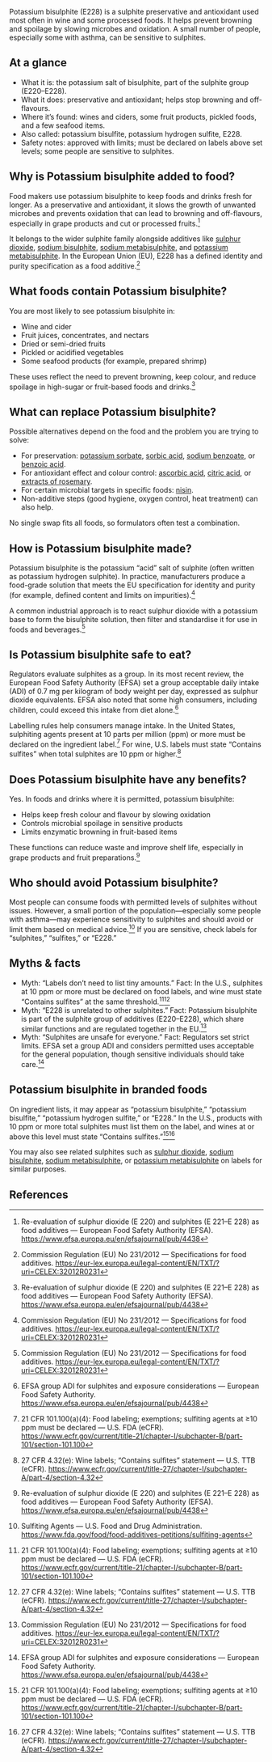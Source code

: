 Potassium bisulphite (E228) is a sulphite preservative and antioxidant used most often in wine and some processed foods. It helps prevent browning and spoilage by slowing microbes and oxidation. A small number of people, especially some with asthma, can be sensitive to sulphites.

<!--more-->

## At a glance
- What it is: the potassium salt of bisulphite, part of the sulphite group (E220–E228).
- What it does: preservative and antioxidant; helps stop browning and off-flavours.
- Where it’s found: wines and ciders, some fruit products, pickled foods, and a few seafood items.
- Also called: potassium bisulfite, potassium hydrogen sulfite, E228.
- Safety notes: approved with limits; must be declared on labels above set levels; some people are sensitive to sulphites.

## Why is Potassium bisulphite added to food?
Food makers use potassium bisulphite to keep foods and drinks fresh for longer. As a preservative and antioxidant, it slows the growth of unwanted microbes and prevents oxidation that can lead to browning and off-flavours, especially in grape products and cut or processed fruits.[^1]

It belongs to the wider sulphite family alongside additives like [sulphur dioxide](/e220-sulphur-dioxide), [sodium bisulphite](/e222-sodium-bisulphite), [sodium metabisulphite](/e223-sodium-metabisulphite), and [potassium metabisulphite](/e224-potassium-metabisulphite). In the European Union (EU), E228 has a defined identity and purity specification as a food additive.[^2]

## What foods contain Potassium bisulphite?
You are most likely to see potassium bisulphite in:
- Wine and cider
- Fruit juices, concentrates, and nectars
- Dried or semi-dried fruits
- Pickled or acidified vegetables
- Some seafood products (for example, prepared shrimp)

These uses reflect the need to prevent browning, keep colour, and reduce spoilage in high-sugar or fruit-based foods and drinks.[^1]

## What can replace Potassium bisulphite?
Possible alternatives depend on the food and the problem you are trying to solve:
- For preservation: [potassium sorbate](/e202-potassium-sorbate), [sorbic acid](/e200-sorbic-acid), [sodium benzoate](/e211-sodium-benzoate), or [benzoic acid](/e210-benzoic-acid).
- For antioxidant effect and colour control: [ascorbic acid](/e300-ascorbic-acid), [citric acid](/e330-citric-acid), or [extracts of rosemary](/e392-extracts-of-rosemary).
- For certain microbial targets in specific foods: [nisin](/e234-nisin).
- Non-additive steps (good hygiene, oxygen control, heat treatment) can also help.

No single swap fits all foods, so formulators often test a combination.

## How is Potassium bisulphite made?
Potassium bisulphite is the potassium “acid” salt of sulphite (often written as potassium hydrogen sulphite). In practice, manufacturers produce a food-grade solution that meets the EU specification for identity and purity (for example, defined content and limits on impurities).[^2]

A common industrial approach is to react sulphur dioxide with a potassium base to form the bisulphite solution, then filter and standardise it for use in foods and beverages.[^2]

## Is Potassium bisulphite safe to eat?
Regulators evaluate sulphites as a group. In its most recent review, the European Food Safety Authority (EFSA) set a group acceptable daily intake (ADI) of 0.7 mg per kilogram of body weight per day, expressed as sulphur dioxide equivalents. EFSA also noted that some high consumers, including children, could exceed this intake from diet alone.[^6]

Labelling rules help consumers manage intake. In the United States, sulphiting agents present at 10 parts per million (ppm) or more must be declared on the ingredient label.[^3] For wine, U.S. labels must state “Contains sulfites” when total sulphites are 10 ppm or higher.[^4]

## Does Potassium bisulphite have any benefits?
Yes. In foods and drinks where it is permitted, potassium bisulphite:
- Helps keep fresh colour and flavour by slowing oxidation
- Controls microbial spoilage in sensitive products
- Limits enzymatic browning in fruit-based items

These functions can reduce waste and improve shelf life, especially in grape products and fruit preparations.[^1]

## Who should avoid Potassium bisulphite?
Most people can consume foods with permitted levels of sulphites without issues. However, a small portion of the population—especially some people with asthma—may experience sensitivity to sulphites and should avoid or limit them based on medical advice.[^5] If you are sensitive, check labels for “sulphites,” “sulfites,” or “E228.”

## Myths & facts
- Myth: “Labels don’t need to list tiny amounts.” Fact: In the U.S., sulphites at 10 ppm or more must be declared on food labels, and wine must state “Contains sulfites” at the same threshold.[^3][^4]
- Myth: “E228 is unrelated to other sulphites.” Fact: Potassium bisulphite is part of the sulphite group of additives (E220–E228), which share similar functions and are regulated together in the EU.[^2]
- Myth: “Sulphites are unsafe for everyone.” Fact: Regulators set strict limits. EFSA set a group ADI and considers permitted uses acceptable for the general population, though sensitive individuals should take care.[^6]

## Potassium bisulphite in branded foods
On ingredient lists, it may appear as “potassium bisulphite,” “potassium bisulfite,” “potassium hydrogen sulfite,” or “E228.” In the U.S., products with 10 ppm or more total sulphites must list them on the label, and wines at or above this level must state “Contains sulfites.”[^3][^4]

You may also see related sulphites such as [sulphur dioxide](/e220-sulphur-dioxide), [sodium bisulphite](/e222-sodium-bisulphite), [sodium metabisulphite](/e223-sodium-metabisulphite), or [potassium metabisulphite](/e224-potassium-metabisulphite) on labels for similar purposes.

## References
[^1]: Re-evaluation of sulphur dioxide (E 220) and sulphites (E 221–E 228) as food additives — European Food Safety Authority (EFSA). https://www.efsa.europa.eu/en/efsajournal/pub/4438
[^2]: Commission Regulation (EU) No 231/2012 — Specifications for food additives. https://eur-lex.europa.eu/legal-content/EN/TXT/?uri=CELEX:32012R0231
[^3]: 21 CFR 101.100(a)(4): Food labeling; exemptions; sulfiting agents at ≥10 ppm must be declared — U.S. FDA (eCFR). https://www.ecfr.gov/current/title-21/chapter-I/subchapter-B/part-101/section-101.100
[^4]: 27 CFR 4.32(e): Wine labels; “Contains sulfites” statement — U.S. TTB (eCFR). https://www.ecfr.gov/current/title-27/chapter-I/subchapter-A/part-4/section-4.32
[^5]: Sulfiting Agents — U.S. Food and Drug Administration. https://www.fda.gov/food/food-additives-petitions/sulfiting-agents
[^6]: EFSA group ADI for sulphites and exposure considerations — European Food Safety Authority. https://www.efsa.europa.eu/en/efsajournal/pub/4438
